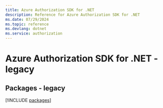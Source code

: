 ```yaml
---
title: Azure Authorization SDK for .NET
description: Reference for Azure Authorization SDK for .NET
ms.date: 07/29/2024
ms.topic: reference
ms.devlang: dotnet
ms.service: authorization
---
```

# Azure Authorization SDK for .NET - legacy
## Packages - legacy
[!INCLUDE [packages](authorization-index.md)]